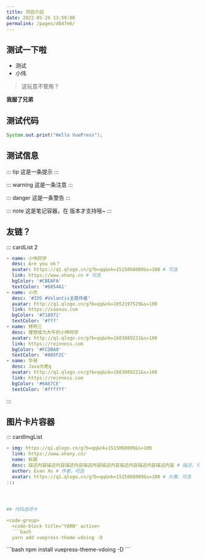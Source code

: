 ```yaml
---
title: 项目介绍
date: 2022-05-26 13:59:08
permalink: /pages/d847e6/
---
```



## 测试一下啦
- 测试
- 小伟


> 这玩意不管用？

**我服了兄弟**




## 测试代码

```java
System.out.print("Hello VuePress");
```


## 测试信息
::: tip
这是一条提示
:::

::: warning
这是一条注意
:::

::: danger
这是一条警告
:::

::: note
这是笔记容器，在 <Badge text="v1.5.0 +" /> 版本才支持哦~
:::


## 友链？

::: cardList 2
```yaml
- name: 小伟同学
  desc: Are you ok？
  avatar: https://q1.qlogo.cn/g?b=qq&nk=1515068009&s=100 # 可选
  link: https://www.xhany.cn # 可选
  bgColor: '#CBEAFA' 
  textColor: '#6854A1'
- name: 小杰
  desc: '#IOS #Volantis主题作者'
  avatar: http://q1.qlogo.cn/g?b=qq&nk=1052197529&s=100
  link: https://xaoxuu.com
  bgColor: '#718971'
  textColor: '#fff'
- name: 林阿三
  desc: 理想成为大牛的小林同学
  avatar: http://q1.qlogo.cn/g?b=qq&nk=1603889221&s=100
  link: https://reinness.com
  bgColor: '#FCDBA0'
  textColor: '#A05F2C'
- name: 华哥
  desc: Java大佬q
  avatar: http://q1.qlogo.cn/g?b=qq&nk=1603889221&s=100
  link: https://reinness.com
  bgColor: '#6A67CE'
  textColor: '#ffffff'
```
:::


## 图片卡片容器

::: cardImgList
```yaml
- img: https://q1.qlogo.cn/g?b=qq&nk=1515068009&s=100
  link: https://www.xhany.cn/
  name: 标题
  desc: 描述内容描述内容描述内容描述内容描述内容描述内容描述内容描述内容 # 描述，可选
  author: Evan Xu # 作者，可选
  avatar: https://q1.qlogo.cn/g?b=qq&nk=1515068009&s=100 # 头像，可选
:::




## 代码选项卡

<code-group>
  <code-block title="YARN" active>
  ```bash
  yarn add vuepress-theme-vdoing -D
  ```
  </code-block>

  <code-block title="NPM">
  ```bash
  npm install vuepress-theme-vdoing -D
  ```
  </code-block>
</code-group>